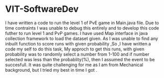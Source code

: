 # VIT-SoftwareDev

I have written a code to run the level 1 of PvE game in Main.java file.
Due to time contraints I was unable to debug this entirely and to develop this code futher to run level 1 and PvP games.
I have used Map interface in java collection framework to load the dataset given.
As I was unable to find any inbuilt function to score runs with given probability ,So ,I have written a code my self to do this task,
My approch to get this runs, with given probability was to randomly select a number from 1-100 and if number selected was less than the probablity(%), then I assumed the event to be succesfull.
It was quite challenging for me as I am from Mechanical background, but I tried my best in time I got .
